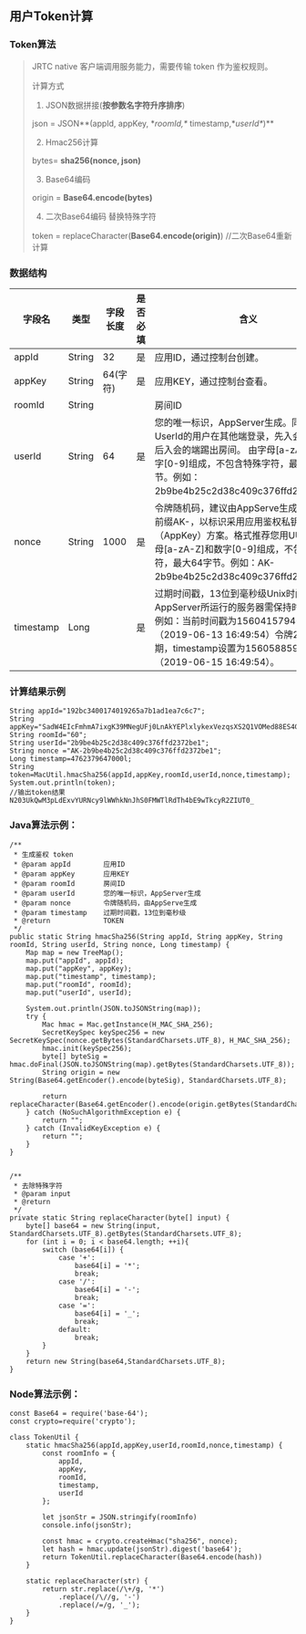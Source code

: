 ## 用户Token计算

### Token算法

>JRTC native 客户端调用服务能力，需要传输 token 作为鉴权规则。
>
>计算方式
>
>1. JSON数据拼接(**按参数名字符升序排序**)
>
>  json = JSON**(appId, appKey, \**roomId,\** timestamp,\**userId\**)**
>
>2. Hmac256计算
>
>  bytes= **sha256(nonce, json)**
>
>3. Base64编码
>
>  origin = **Base64.encode(bytes)**
>
>4. 二次Base64编码 替换特殊字符
>
>  token = replaceCharacter(**Base64.encode(origin)**) //二次Base64重新计算

### 数据结构

| **字段名** | **类型** | **字段长度** | **是否必填** | **含义**                                                     |
| ---------- | -------- | ------------ | --------------- | ------------------------------------------------------------ |
| appId      | String   | 32<img width=250/>           | 是 <img width=250/>              | 应用ID，通过控制台创建。                                     |
| appKey     | String   | 64(字符)    | 是              | 应用KEY，通过控制台查看。                                    |
| roomId     | String   |              |                 | 房间ID                                                       |
| userId     | String   | 64           | 是              | 您的唯一标识，AppServer生成。同一个UserId的用户在其他端登录，先入会的端会被后入会的端踢出房间。 由字母[a-zA-Z]和数字[0-9]组成，不包含特殊字符，最大64字节。例如：2b9be4b25c2d38c409c376ffd2372be1。 |
| nonce      | String   | 1000         | 是              | 令牌随机码，建议由AppServe生成需要加上前缀AK-，以标识采用应用鉴权私钥（AppKey）方案。格式推荐您用UUID，由字母[a-zA-Z]和数字[0-9]组成，不包含特殊字符，最大64字节。例如：AK-2b9be4b25c2d38c409c376ffd2372be1。 |
| timestamp  | Long     |              | 是              | 过期时间戳，13位到毫秒级Unix时间格式，AppServer所运行的服务器需保持时间同步。例如：当前时间戳为1560415794000（2019-06-13 16:49:54）令牌2天后过期，timestamp设置为1560588594000（2019-06-15 16:49:54）。 |

### 计算结果示例

```
String appId="192bc3400174019265a7b1ad1ea7c6c7";
String appKey="SadW4EIcFmhmA7ixgK39MNegUFj0LnAkYEPlxlykexVezqsXS2Q1VOMed88ES4GxTP0Jiqv3pR/bCNE1lcrpA==";
String roomId="60";
String userId="2b9be4b25c2d38c409c376ffd2372be1";
String nonce ="AK-2b9be4b25c2d38c409c376ffd2372be1";
Long timestamp=4762379647000l;
String token=MacUtil.hmacSha256(appId,appKey,roomId,userId,nonce,timestamp);
System.out.println(token);
//输出token结果
N203UkQwM3pLdExvYURNcy9lWWhkNnJhS0FMWTlRdTh4bE9wTkcyR2ZIUT0_
```

### Java算法示例：

```
/**
 * 生成鉴权 token
 * @param appId        应用ID
 * @param appKey       应用KEY
 * @param roomId       房间ID
 * @param userId       您的唯一标识，AppServer生成
 * @param nonce        令牌随机码，由AppServe生成
 * @param timestamp    过期时间戳，13位到毫秒级
 * @return             TOKEN
 */
public static String hmacSha256(String appId, String appKey, String roomId, String userId, String nonce, Long timestamp) {
    Map map = new TreeMap();
    map.put("appId", appId);
    map.put("appKey", appKey);
    map.put("timestamp", timestamp);
    map.put("roomId", roomId);
    map.put("userId", userId);
 
    System.out.println(JSON.toJSONString(map));
    try {
        Mac hmac = Mac.getInstance(H_MAC_SHA_256);
        SecretKeySpec keySpec256 = new SecretKeySpec(nonce.getBytes(StandardCharsets.UTF_8), H_MAC_SHA_256);
        hmac.init(keySpec256);
        byte[] byteSig = hmac.doFinal(JSON.toJSONString(map).getBytes(StandardCharsets.UTF_8));
        String origin = new String(Base64.getEncoder().encode(byteSig), StandardCharsets.UTF_8);
 
        return replaceCharacter(Base64.getEncoder().encode(origin.getBytes(StandardCharsets.UTF_8)));
    } catch (NoSuchAlgorithmException e) {
        return "";
    } catch (InvalidKeyException e) {
        return "";
    }
}
 
 
/**
 * 去除特殊字符
 * @param input
 * @return
 */
private static String replaceCharacter(byte[] input) {
    byte[] base64 = new String(input, StandardCharsets.UTF_8).getBytes(StandardCharsets.UTF_8);
    for (int i = 0; i < base64.length; ++i){
        switch (base64[i]) {
            case '+':
                base64[i] = '*';
                break;
            case '/':
                base64[i] = '-';
                break;
            case '=':
                base64[i] = '_';
                break;
            default:
                break;
        }
    }
    return new String(base64,StandardCharsets.UTF_8);
}
```

### Node算法示例：

````
const Base64 = require('base-64');
const crypto=require('crypto');
 
class TokenUtil {
    static hmacSha256(appId,appKey,userId,roomId,nonce,timestamp) {
        const roomInfo = {
            appId,
            appKey,
            roomId,
            timestamp,
            userId
        };
 
        let jsonStr = JSON.stringify(roomInfo)
        console.info(jsonStr);
 
        const hmac = crypto.createHmac("sha256", nonce);
        let hash = hmac.update(jsonStr).digest('base64');
        return TokenUtil.replaceCharacter(Base64.encode(hash))
    }
 
    static replaceCharacter(str) {
        return str.replace(/\+/g, '*')
            .replace(/\//g, '-')
            .replace(/=/g, '_');
    }
}
````

